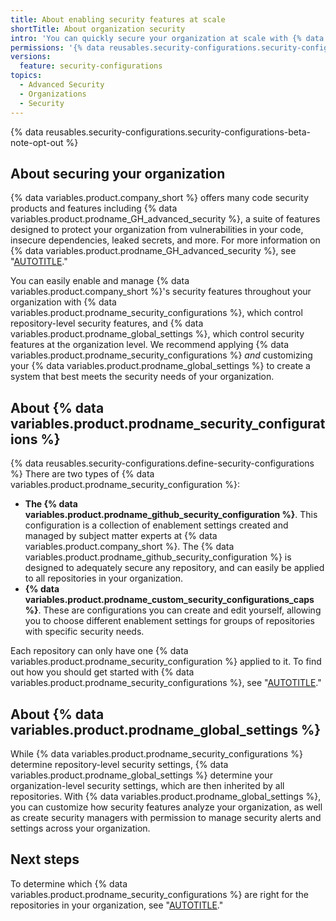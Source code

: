 ```yaml
---
title: About enabling security features at scale
shortTitle: About organization security
intro: 'You can quickly secure your organization at scale with {% data variables.product.prodname_security_configurations %} and {% data variables.product.prodname_global_settings %}.'
permissions: '{% data reusables.security-configurations.security-configurations-permissions %}'
versions:
  feature: security-configurations
topics:
  - Advanced Security
  - Organizations
  - Security
---
```


{% data reusables.security-configurations.security-configurations-beta-note-opt-out %}

## About securing your organization

{% data variables.product.company_short %} offers many code security products and features including {% data variables.product.prodname_GH_advanced_security %}, a suite of features designed to protect your organization from vulnerabilities in your code, insecure dependencies, leaked secrets, and more. For more information on {% data variables.product.prodname_GH_advanced_security %}, see "[AUTOTITLE](/get-started/learning-about-github/about-github-advanced-security)."

You can easily enable and manage {% data variables.product.company_short %}'s security features throughout your organization with {% data variables.product.prodname_security_configurations %}, which control repository-level security features, and {% data variables.product.prodname_global_settings %}, which control security features at the organization level. We recommend applying {% data variables.product.prodname_security_configurations %} _and_ customizing your {% data variables.product.prodname_global_settings %} to create a system that best meets the security needs of your organization.

## About {% data variables.product.prodname_security_configurations %}

{% data reusables.security-configurations.define-security-configurations %} There are two types of {% data variables.product.prodname_security_configuration %}:

- **The {% data variables.product.prodname_github_security_configuration %}**. This configuration is a collection of enablement settings created and managed by subject matter experts at {% data variables.product.company_short %}. The {% data variables.product.prodname_github_security_configuration %} is designed to adequately secure any repository, and can easily be applied to all repositories in your organization.
- **{% data variables.product.prodname_custom_security_configurations_caps %}**. These are configurations you can create and edit yourself, allowing you to choose different enablement settings for groups of repositories with specific security needs.

Each repository can only have one {% data variables.product.prodname_security_configuration %} applied to it. To find out how you should get started with {% data variables.product.prodname_security_configurations %}, see "[AUTOTITLE](/code-security/securing-your-organization/introduction-to-securing-your-organization-at-scale/choosing-a-security-configuration-for-your-repositories)."

## About {% data variables.product.prodname_global_settings %}

While {% data variables.product.prodname_security_configurations %} determine repository-level security settings, {% data variables.product.prodname_global_settings %} determine your organization-level security settings, which are then inherited by all repositories. With {% data variables.product.prodname_global_settings %}, you can customize how security features analyze your organization, as well as create security managers with permission to manage security alerts and settings across your organization.

## Next steps

To determine which {% data variables.product.prodname_security_configurations %} are right for the repositories in your organization, see "[AUTOTITLE](/code-security/securing-your-organization/introduction-to-securing-your-organization-at-scale/choosing-a-security-configuration-for-your-repositories)."
